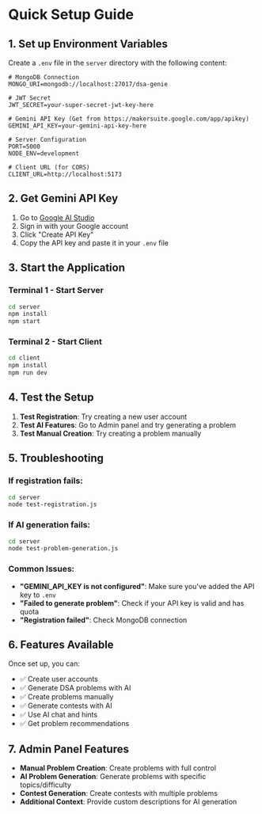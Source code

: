 # Quick Setup Guide

## 1. Set up Environment Variables

Create a `.env` file in the `server` directory with the following content:

```env
# MongoDB Connection
MONGO_URI=mongodb://localhost:27017/dsa-genie

# JWT Secret
JWT_SECRET=your-super-secret-jwt-key-here

# Gemini API Key (Get from https://makersuite.google.com/app/apikey)
GEMINI_API_KEY=your-gemini-api-key-here

# Server Configuration
PORT=5000
NODE_ENV=development

# Client URL (for CORS)
CLIENT_URL=http://localhost:5173
```

## 2. Get Gemini API Key

1. Go to [Google AI Studio](https://makersuite.google.com/app/apikey)
2. Sign in with your Google account
3. Click "Create API Key"
4. Copy the API key and paste it in your `.env` file

## 3. Start the Application

### Terminal 1 - Start Server
```bash
cd server
npm install
npm start
```

### Terminal 2 - Start Client
```bash
cd client
npm install
npm run dev
```

## 4. Test the Setup

1. **Test Registration**: Try creating a new user account
2. **Test AI Features**: Go to Admin panel and try generating a problem
3. **Test Manual Creation**: Try creating a problem manually

## 5. Troubleshooting

### If registration fails:
```bash
cd server
node test-registration.js
```

### If AI generation fails:
```bash
cd server
node test-problem-generation.js
```

### Common Issues:
- **"GEMINI_API_KEY is not configured"**: Make sure you've added the API key to `.env`
- **"Failed to generate problem"**: Check if your API key is valid and has quota
- **"Registration failed"**: Check MongoDB connection

## 6. Features Available

Once set up, you can:
- ✅ Create user accounts
- ✅ Generate DSA problems with AI
- ✅ Create problems manually
- ✅ Generate contests with AI
- ✅ Use AI chat and hints
- ✅ Get problem recommendations

## 7. Admin Panel Features

- **Manual Problem Creation**: Create problems with full control
- **AI Problem Generation**: Generate problems with specific topics/difficulty
- **Contest Generation**: Create contests with multiple problems
- **Additional Context**: Provide custom descriptions for AI generation 
